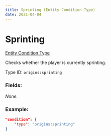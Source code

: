 ```yaml
---
title: Sprinting (Entity Condition Type)
date: 2021-04-04
---
```


# Sprinting

[Entity Condition Type](../entity_condition_types.md)

Checks whether the player is currently sprinting.

Type ID: `origins:sprinting`

### Fields:

_None._

### Example:
```json
"condition": {
    "type": "origins:sprinting"
}
```